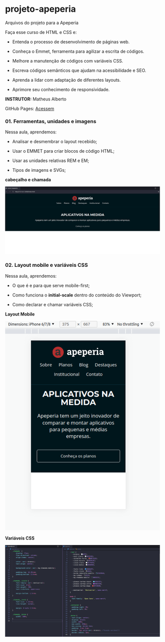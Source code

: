 # projeto-apeperia
Arquivos do projeto para a Apeperia

Faça esse curso de HTML e CSS e:

- Entenda o processo de desenvolvimento de páginas web.

- Conheça o Emmet, ferramenta para agilizar a escrita de códigos.

- Melhore a manutenção de códigos com variáveis CSS.

- Escreva códigos semânticos que ajudam na acessibilidade e SEO.

- Aprenda a lidar com adaptação de diferentes layouts.

- Aprimore seu conhecimento de responsividade.

**INSTRUTOR:** Matheus Alberto

GitHub Pages: [Acessem](https://tiagomerc.github.io/Layouts-Responsivos-trabalhando-com-layouts-mobile/)

### 01. Ferramentas, unidades e imagens

Nessa aula, aprendemos:

- Analisar e desmembrar o layout recebido;

- Usar o EMMET para criar blocos de código HTML;

- Usar as unidades relativas REM e EM;

- Tipos de imagens e SVGs;

**cabeçalho e chamada**

![cabeçalho e chamada](img/prints/cabecalhoEchamada.png)

### 02. Layout mobile e variáveis CSS

Nessa aula, aprendemos:

- O que é e para que serve mobile-first;

- Como funciona o **initial-scale** dentro do conteúdo do Viewport;

- Como declarar e chamar variáveis CSS;

**Layout Mobile**

![Layout mobil](img/prints/layoutMobile.png)

**Variáveis CSS**

![Variaveis CSS](img/prints/variaveisCSS.png)
